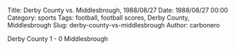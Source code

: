 Title: Derby County vs. Middlesbrough, 1988/08/27
Date: 1988/08/27 00:00
Category: sports
Tags: football, football scores, Derby County, Middlesbrough
Slug: derby-county-vs-middlesbrough
Author: carbonero


Derby County 1 - 0 Middlesbrough
